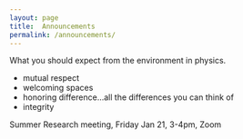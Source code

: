 ```yaml
---
layout: page 
title:  Announcements
permalink: /announcements/
---
```



What you should expect from the environment in physics.
* mutual respect
* welcoming spaces
* honoring difference...all the differences you can think of
* integrity


Summer Research meeting, Friday Jan 21, 3-4pm, Zoom

